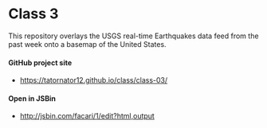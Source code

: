 # Class 3

This repository overlays the USGS real-time Earthquakes data feed from the past week onto a basemap of the United States.

#### GitHub project site

* <https://tatornator12.github.io/class/class-03/>

#### Open in JSBin

* <http://jsbin.com/facari/1/edit?html,output>
